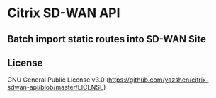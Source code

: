 # Citrix SD-WAN API

## Batch import static routes into SD-WAN Site


## License
GNU General Public License v3.0
(https://github.com/yazshen/citrix-sdwan-api/blob/master/LICENSE)
